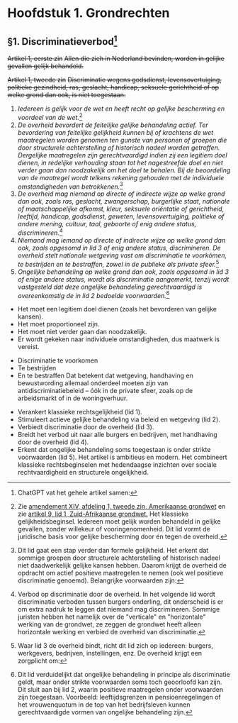 # Hoofdstuk 1. Grondrechten
## §1. Discriminatieverbod[^6]
~~Artikel 1, eerste zin~~
~~Allen die zich in Nederland bevinden, worden in gelijke gevallen gelijk behandeld.~~

~~Artikel 1, tweede zin~~
~~Discriminatie wegens godsdienst, levensovertuiging, politieke gezindheid, ras, geslacht, handicap, seksuele gerichtheid of op welke grond dan ook, is niet toegestaan.~~

1. *Iedereen is gelijk voor de wet en heeft recht op gelijke bescherming en voordeel van de wet.*[^1]
2. *De overheid bevordert de feitelijke gelijke behandeling actief.*
   *Ter bevordering van feitelijke gelijkheid kunnen bij of krachtens de wet maatregelen worden genomen ten gunste van personen of groepen die door structurele achterstelling of historisch nadeel worden getroffen.*
   *Dergelijke maatregelen zijn gerechtvaardigd indien zij een legitiem doel dienen, in redelijke verhouding staan tot het nagestreefde doel en niet verder gaan dan noodzakelijk om het doel te behalen.*
   *Bij de beoordeling van de maatregel wordt telkens rekening gehouden met de individuele omstandigheden van betrokkenen.*[^2]
3. *De overheid mag niemand op directe of indirecte wijze op welke grond dan ook, zoals ras, geslacht, zwangerschap, burgerlijke staat, nationale of maatschappelijke afkomst, kleur, seksuele oriëntatie of gerichtheid, leeftijd, handicap, godsdienst, geweten, levensovertuiging, politieke of andere mening, cultuur, taal, geboorte of enig andere status, discrimineren.*[^3]
4. *Niemand mag iemand op directe of indirecte wijze op welke grond dan ook, zoals opgesomd in lid 3 of enig andere status, discrimineren.*
   *De overheid stelt nationale wetgeving vast om discriminatie te voorkómen, te bestrijden en te bestraffen, zowel in de publieke als private sfeer.*[^4]
5. *Ongelijke behandeling op welke grond dan ook, zoals opgesomd in lid 3 of enige andere status, wordt als discriminatie aangemerkt, tenzij wordt vastgesteld dat deze ongelijke behandeling gerechtvaardigd is overeenkomstig de in lid 2 bedoelde voorwaarden.*[^5]

[^1]: Zie [amendement XIV, afdeling 1, tweede zin, Amerikaanse grondwet](https://www.law.cornell.edu/constitution/amendmentxiv) en zie [artikel 9, lid 1, Zuid-Afrikaanse grondwet.](https://www.justice.gov.za/constitution/chp02.html) Het klassieke gelijkheidsbeginsel. Iedereen moet gelijk worden behandeld in gelijke gevallen, zonder willekeur of vooringenomenheid. Dit lid vormt de juridische basis voor gelijke bescherming door én tegen de overheid.
[^2]: Dit lid gaat een stap verder dan formele gelijkheid. Het erkent dat sommige groepen door structurele achterstelling of historisch nadeel niet daadwerkelijk gelijke kansen hebben. Daarom krijgt de overheid de opdracht om actief positieve maatregelen te nemen (ook wel positieve discriminatie genoemd).
Belangrijke voorwaarden zijn: 
- Het moet een legitiem doel dienen (zoals het bevorderen van gelijke kansen).
- Het moet proportioneel zijn.
- Het moet niet verder gaan dan noodzakelijk.
- Er wordt gekeken naar individuele omstandigheden, dus maatwerk is vereist.
[^3]: Verbod op discriminatie door de overheid. In het volgende lid wordt discriminatie verboden tussen burgers onderling, dit onderscheid is er om extra nadruk te leggen dat niemand mag discrimineren. Sommige juristen hebben het namelijk over de "verticale" en "horizontale" werking van de grondwet, ze zeggen de grondwet heeft alleen horizontale werking en verbied de overheid van discriminatie.
[^4]: Waar lid 3 de overheid bindt, richt dit lid zich op iedereen: burgers, werkgevers, bedrijven, instellingen, enz. De overheid krijgt een zorgplicht om:
-    Discriminatie te voorkomen
- Te bestrijden
- En te bestraffen
Dat betekent dat wetgeving, handhaving en bewustwording allemaal onderdeel moeten zijn van antidiscriminatiebeleid – óók in de private sfeer, zoals op de arbeidsmarkt of in de woningverhuur.
[^5]: Dit lid verduidelijkt dat ongelijke behandeling in principe als discriminatie geldt, maar onder strikte voorwaarden soms toch geoorloofd kan zijn. Dit sluit aan bij lid 2, waarin positieve maatregelen onder voorwaarden zijn toegestaan.
Voorbeeld: leeftijdsgrenzen in pensioenregelingen of het vrouwenquotum in de top van het bedrijfsleven kunnen gerechtvaardigde vormen van ongelijke behandeling zijn.
[^6]: ChatGPT vat het gehele artikel samen:
  - Verankert klassieke rechtsgelijkheid (lid 1).
  - Stimuleert actieve gelijke behandeling via beleid en wetgeving (lid 2).
  - Verbiedt discriminatie door de overheid (lid 3).
  - Breidt het verbod uit naar alle burgers en bedrijven, met handhaving door de overheid (lid 4).
  - Erkent dat ongelijke behandeling soms toegestaan is onder strikte voorwaarden (lid 5).
Het artikel is ambitieus en modern. Het combineert klassieke rechtsbeginselen met hedendaagse inzichten over sociale rechtvaardigheid en structurele ongelijkheid.
